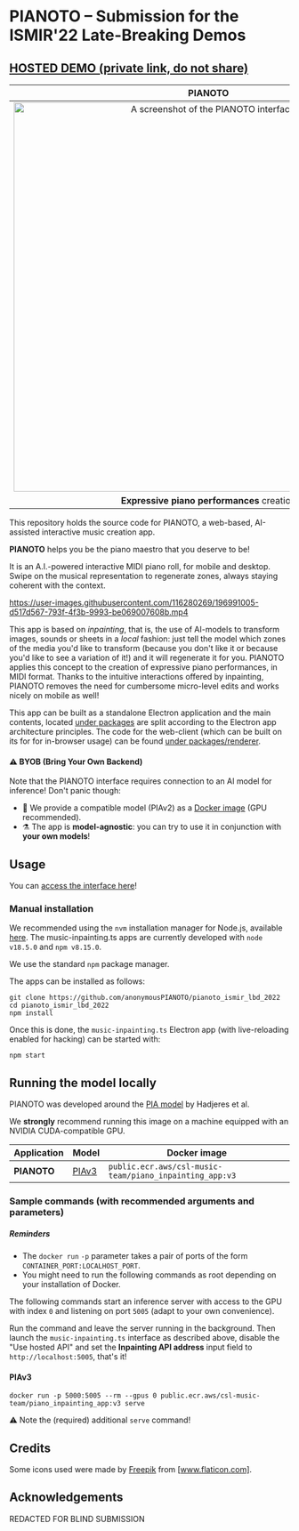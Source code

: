 # PIANOTO – Submission for the ISMIR'22 Late-Breaking Demos

## [HOSTED DEMO (private link, do not share)](https://anonymousPIANOTO.github.io/pianoto_ismir_lbd_2022/)

| PIANOTO |
| :-----: |
| <img width="700" alt="A screenshot of the PIANOTO interface" src="https://user-images.githubusercontent.com/116280269/196989277-0e5e262c-4cf2-47f4-a596-cde2fbde5ce9.png"> |
|**Expressive piano performances** creation|

This repository holds the source code for PIANOTO, a web-based, AI-assisted interactive music creation app.

**PIANOTO** helps you be the piano maestro that you deserve to be!

It is an A.I.-powered interactive MIDI piano roll, for mobile and desktop. Swipe on the musical representation to regenerate zones, always staying coherent with the context.

https://user-images.githubusercontent.com/116280269/196991005-d517d567-793f-4f3b-9993-be069007608b.mp4

This app is based on *inpainting*, that is, the use of AI-models to transform images, sounds or sheets in a *local* fashion: just tell the model which zones of the media you'd like to transform (because you don't like it or because you'd like to see a variation of it!) and it will regenerate it for you. PIANOTO applies this concept to the creation of expressive piano performances, in MIDI format. Thanks to the intuitive interactions offered by inpainting, PIANOTO removes the need for cumbersome micro-level edits and works nicely on mobile as well!

This app can be built as a standalone Electron application and the main contents, located [under packages](packages/) are split according to the Electron app architecture principles.
The code for the web-client (which can be built on its for for in-browser usage) can be found [under packages/renderer](packages/renderer/).

#### :warning: BYOB (Bring Your Own Backend)
Note that the PIANOTO interface requires connection to an AI model for inference!
Don't panic though:
- :tada: We provide a compatible model (PIAv2) as a [Docker image](#running-the-model-locally) (GPU recommended).
- :alembic: The app is **model-agnostic**: you can try to use it in conjunction with **your own models**!

## Usage

You can [access the interface here](https://anonymousPIANOTO.github.io/pianoto_ismir_lbd_2022/)!

### Manual installation

We recommended using the `nvm` installation manager for Node.js, available
[here](https://github.com/nvm-sh/nvm#installing-and-updating).
The music-inpainting.ts apps are currently developed with `node v18.5.0` and `npm v8.15.0`.

We use the standard `npm` package manager.

The apps can be installed as follows:

```shell
git clone https://github.com/anonymousPIANOTO/pianoto_ismir_lbd_2022
cd pianoto_ismir_lbd_2022
npm install
```

Once this is done, the `music-inpainting.ts` Electron app (with live-reloading enabled for hacking) can be started with:

```shell
npm start
```

## Running the model locally

PIANOTO was developed around the [PIA model](https://ghadjeres.github.io/piano-inpainting-application/) by Hadjeres et al.

We **strongly** recommend running this image on a machine equipped with an NVIDIA CUDA-compatible GPU.

|Application|Model|Docker image|
|-----------|----|-----|
|**PIANOTO**|[PIAv3](https://ghadjeres.github.io/piano-inpainting-application/)|`public.ecr.aws/csl-music-team/piano_inpainting_app:v3`|

### Sample commands (with recommended arguments and parameters)

##### Reminders

* The `docker run` `-p` parameter takes a pair of ports of the form `CONTAINER_PORT:LOCALHOST_PORT`.
* You might need to run the following commands as root depending on your installation of Docker.


The following commands start an inference server with access to the GPU with index `0` and listening on port `5005` (adapt to your own convenience).

Run the command and leave the server running in the background. Then launch the `music-inpainting.ts` interface as described above, disable the "Use hosted API" and set the **Inpainting API address** input field to `http://localhost:5005`, that's it!

#### PIAv3

```shell
docker run -p 5000:5005 --rm --gpus 0 public.ecr.aws/csl-music-team/piano_inpainting_app:v3 serve
```

⚠️ Note the (required) additional `serve` command!

## Credits

Some icons used were made by [Freepik](https://www.flaticon.com/authors/freepik) from [www.flaticon.com].

## Acknowledgements

REDACTED FOR BLIND SUBMISSION
